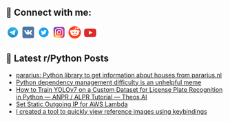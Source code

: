 ## 🔎 Connect with me:
[<img src="https://github.com/bullbesh/bullbesh/blob/main/images/Telegram.png" width="32" height="32" />](https://t.me/bullbesh)
[<img src="https://github.com/bullbesh/bullbesh/blob/main/images/VK.png" width="32" height="32" />](https://vk.com/bullbesh)
[<img src="https://github.com/bullbesh/bullbesh/blob/main/images/Twitter.png" width="32" height="32" />](https://twitter.com/bullbesh1)
[<img src="https://github.com/bullbesh/bullbesh/blob/main/images/Instagram.png" width="32" height="32" />](https://www.instagram.com/bullbesh)
[<img src="https://github.com/bullbesh/bullbesh/blob/main/images/Reddit.png" width="32" height="32" />](https://www.reddit.com/user/bullbesh)
[<img src="https://github.com/bullbesh/bullbesh/blob/main/images/YouTube.png" width="32" height="32" />](https://www.youtube.com/channel/UCtfjRs6uzgq5mfm8S06WTcg)

## 📕 Latest r/Python Posts
<!-- BLOG-POST-LIST:START -->
- [pararius: Python library to get information about houses from pararius.nl](https://www.reddit.com/r/Python/comments/y269fc/pararius_python_library_to_get_information_about/)
- [Python dependency management difficulty is an unhelpful meme](https://www.reddit.com/r/Python/comments/y261ss/python_dependency_management_difficulty_is_an/)
- [How to Train YOLOv7 on a Custom Dataset for License Plate Recognition in Python — ANPR / ALPR Tutorial — Theos AI](https://www.reddit.com/r/Python/comments/y25kbl/how_to_train_yolov7_on_a_custom_dataset_for/)
- [Set Static Outgoing IP for AWS Lambda](https://www.reddit.com/r/Python/comments/y2589m/set_static_outgoing_ip_for_aws_lambda/)
- [I created a tool to quickly view reference images using keybindings](https://www.reddit.com/r/Python/comments/y2519a/i_created_a_tool_to_quickly_view_reference_images/)
<!-- BLOG-POST-LIST:END -->
